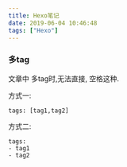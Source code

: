 ```yaml
---
title: Hexo笔记
date: 2019-06-04 10:46:48
tags: ["Hexo"]
---
```


### 多tag

文章中 多tag时,无法直接, 空格这种.

方式一:

`tags: [tag1,tag2]`

方式二:
```
tags:
- tag1
- tag2 
```
